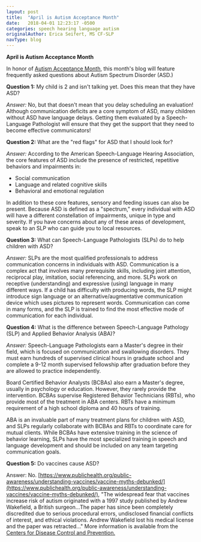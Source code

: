 ```yaml
---
layout: post
title:  "April is Autism Acceptance Month"
date:   2018-04-01 12:23:17 -0500
categories: speech hearing language autism
originalAuthor: Erica Seifert, MS CF-SLP
navType: blog
---
```

**April is Autism Acceptance Month**

In honor of [Autism Acceptance Month](http://www.autismacceptancemonth.com/), this month&#39;s blog will feature frequently asked questions about Autism Spectrum Disorder (ASD.)

**Question 1:** My child is 2 and isn&#39;t talking yet. Does this mean that they have ASD?

_Answer:_ No, but that doesn&#39;t mean that you delay scheduling an evaluation! Although communication deficits are a core symptom of ASD, many children without ASD have language delays. Getting them evaluated by a Speech-Language Pathologist will ensure that they get the support that they need to become effective communicators!

**Question 2:** What are the &quot;red flags&quot; for ASD that I should look for?

_Answer:_ According to the American Speech-Language Hearing Association, the core features of ASD include the presence of restricted, repetitive behaviors and impairments in:

- Social communication
- Language and related cognitive skills
- Behavioral and emotional regulation

 In addition to these core features, sensory and feeding issues can also be present. Because ASD is defined as a &quot;spectrum,&quot; every individual with ASD will have a different constellation of impairments, unique in type and severity. If you have concerns about any of these areas of development, speak to an SLP who can guide you to local resources.

**Question 3:** What can Speech-Language Pathologists (SLPs) do to help children with ASD?

_Answer:_ SLPs are the most qualified professionals to address communication concerns in individuals with ASD. Communication is a complex act that involves many prerequisite skills, including joint attention, reciprocal play, imitation, social referencing, and more. SLPs work on receptive (understanding) and expressive (using) language in many different ways. If a child has difficulty with producing words, the SLP might introduce sign language or an alternative/augmentative communication device which uses pictures to represent words. Communication can come in many forms, and the SLP is trained to find the most effective mode of communication for each individual.

**Question 4:** What is the difference between Speech-Language Pathology (SLP) and Applied Behavior Analysis (ABA)?

_Answer:_ Speech-Language Pathologists earn a Master&#39;s degree in their field, which is focused on communication and swallowing disorders. They must earn hundreds of supervised clinical hours in graduate school and complete a 9-12 month supervised fellowship after graduation before they are allowed to practice independently.

Board Certified Behavior Analysts (BCBAs) also earn a Master&#39;s degree, usually in psychology or education. However, they rarely provide the intervention. BCBAs supervise Registered Behavior Technicians (RBTs), who provide most of the treatment in ABA centers. RBTs have a minimum requirement of a high school diploma and 40 hours of training.

ABA is an invaluable part of many treatment plans for children with ASD, and SLPs regularly collaborate with BCBAs and RBTs to coordinate care for mutual clients. While BCBAs have extensive training in the science of behavior learning, SLPs have the most specialized training in speech and language development and should be included on any team targeting communication goals.

**Question 5:** Do vaccines cause ASD?

Answer: No. [https://www.publichealth.org/public-awareness/understanding-vaccines/vaccine-myths-debunked/](https://www.publichealth.org/public-awareness/understanding-vaccines/vaccine-myths-debunked/), &quot;The widespread fear that vaccines increase risk of autism originated with a 1997 study published by Andrew Wakefield, a British surgeon...The paper has since been completely discredited due to serious procedural errors, undisclosed financial conflicts of interest, and ethical violations. Andrew Wakefield lost his medical license and the paper was retracted...&quot; More information is available from the [Centers for Disease Control and Prevention.](https://www.cdc.gov/vaccinesafety/concerns/autism.html)
